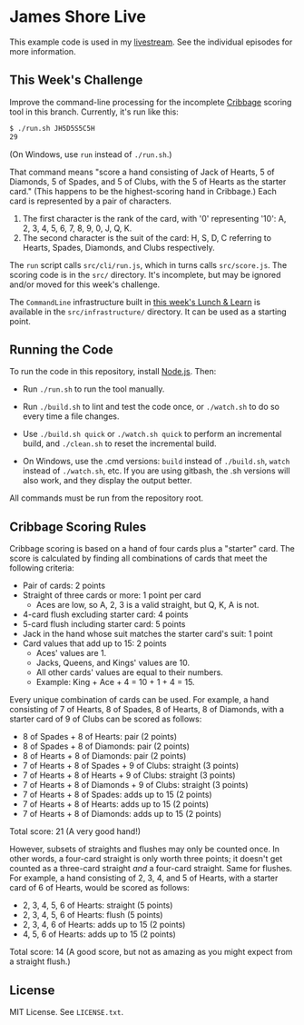 James Shore Live
================

This example code is used in my [livestream](https://www.jamesshore.com/Blog/Lunch-and-Learn/). See the individual episodes for more information.


This Week's Challenge
---------------------

Improve the command-line processing for the incomplete [Cribbage](http://www.cribbage.org/NewSite/rules/rule1.asp) scoring tool in this branch. Currently, it's run like this:

```sh
$ ./run.sh JH5D5S5C5H
29
```

(On Windows, use `run` instead of `./run.sh`.)

That command means "score a hand consisting of Jack of Hearts, 5 of Diamonds, 5 of Spades, and 5 of Clubs, with the 5 of Hearts as the starter card." (This happens to be the highest-scoring hand in Cribbage.) Each card is represented by a pair of characters.

1. The first character is the rank of the card, with '0' representing '10': A, 2, 3, 4, 5, 6, 7, 8, 9, 0, J, Q, K.
2. The second character is the suit of the card: H, S, D, C referring to Hearts, Spades, Diamonds, and Clubs respectively.

The `run` script calls `src/cli/run.js`, which in turns calls `src/score.js`. The scoring code is in the `src/` directory. It's incomplete, but may be ignored and/or moved for this week's challenge.

The `CommandLine` infrastructure built in [this week's Lunch & Learn](https://www.jamesshore.com/Blog/Lunch-and-Learn/Application-Infrastructure.html) is available in the `src/infrastructure/` directory. It can be used as a starting point.


Running the Code
----------------

To run the code in this repository, install [Node.js](http://nodejs.org). Then:

* Run `./run.sh` to run the tool manually.

* Run `./build.sh` to lint and test the code once, or `./watch.sh` to do so every time a file changes.

* Use `./build.sh quick` or `./watch.sh quick` to perform an incremental build, and `./clean.sh` to reset the incremental build.

* On Windows, use the .cmd versions: `build` instead of `./build.sh`, `watch` instead of `./watch.sh`, etc. If you are using gitbash, the .sh versions will also work, and they display the output better.

All commands must be run from the repository root.


Cribbage Scoring Rules
----------------------

Cribbage scoring is based on a hand of four cards plus a "starter" card. The score is calculated by finding all combinations of cards that meet the following criteria:

* Pair of cards: 2 points
* Straight of three cards or more: 1 point per card
	* Aces are low, so A, 2, 3 is a valid straight, but Q, K, A is not.
* 4-card flush excluding starter card: 4 points
* 5-card flush including starter card: 5 points
* Jack in the hand whose suit matches the starter card's suit: 1 point
* Card values that add up to 15: 2 points
	* Aces' values are 1.
	* Jacks, Queens, and Kings' values are 10.
	* All other cards' values are equal to their numbers.
	* Example: King + Ace + 4 = 10 + 1 + 4 = 15.

Every unique combination of cards can be used. For example, a hand consisting of 7 of Hearts, 8 of Spades, 8 of Hearts, 8 of Diamonds, with a starter card of 9 of Clubs can be scored as follows:

* 8 of Spades + 8 of Hearts: pair (2 points)
* 8 of Spades + 8 of Diamonds: pair (2 points)
* 8 of Hearts + 8 of Diamonds: pair (2 points)
* 7 of Hearts + 8 of Spades + 9 of Clubs: straight (3 points)
* 7 of Hearts + 8 of Hearts + 9 of Clubs: straight (3 points)
* 7 of Hearts + 8 of Diamonds + 9 of Clubs: straight (3 points)
* 7 of Hearts + 8 of Spades: adds up to 15 (2 points)
* 7 of Hearts + 8 of Hearts: adds up to 15 (2 points)
* 7 of Hearts + 8 of Diamonds: adds up to 15 (2 points)

Total score: 21 (A very good hand!)

However, subsets of straights and flushes may only be counted once. In other words, a four-card straight is only worth three points; it doesn't get counted as a three-card straight *and* a four-card straight. Same for flushes. For example, a hand consisting of 2, 3, 4, and 5 of Hearts, with a starter card of 6 of Hearts, would be scored as follows:

* 2, 3, 4, 5, 6 of Hearts: straight (5 points)
* 2, 3, 4, 5, 6 of Hearts: flush (5 points)
* 2, 3, 4, 6 of Hearts: adds up to 15 (2 points)
* 4, 5, 6 of Hearts: adds up to 15 (2 points)

Total score: 14 (A good score, but not as amazing as you might expect from a straight flush.)


License
-------

MIT License. See `LICENSE.txt`.